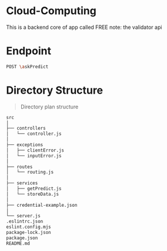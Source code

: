 # Cloud-Computing
This is a backend core of app called FREE
note: the validator api

# Endpoint
```bash
POST \askPredict
```
# Directory Structure
> Directory plan structure
```bash
src
│
├── controllers
│   └── controller.js
│
├── exceptions
│   ├── clientError.js
│   └── inputError.js
│
├── routes
│   └── routing.js
│
├── services
│   ├── getPredict.js
│   └── storeData.js
│
├── credential-example.json
│
└── server.js 
.eslintrc.json
eslint.config.mjs
package-lock.json
package.json
README.md
```